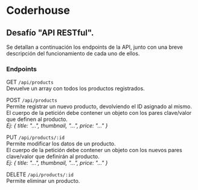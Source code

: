# Coderhouse

## Desafío "API RESTful".

Se detallan a continuación los endpoints de la API, junto con una breve descripción del funcionamiento de cada uno de ellos.

### Endpoints

GET `/api/products`  
Devuelve un array con todos los productos registrados.

POST `/api/products`  
Permite registrar un nuevo producto, devolviendo el ID asignado al mismo.  
El cuerpo de la petición debe contener un objeto con los pares clave/valor que definen al producto.  
*Ej: { title: "...", thumbnail, "...", price: "..." }*

PUT `/api/products/:id`  
Permite modificar los datos de un producto.  
El cuerpo de la petición debe contener un objeto con los nuevos pares clave/valor que definirán al producto.  
*Ej: { title: "...", thumbnail, "...", price: "..." }*

DELETE `/api/products/:id`  
Permite eliminar un producto.